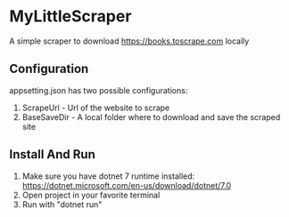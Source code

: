 # MyLittleScraper

A simple scraper to download https://books.toscrape.com locally

## Configuration

appsetting.json has two possible configurations:

1. ScrapeUrl - Url of the website to scrape
2. BaseSaveDir - A local folder where to download and save the scraped site

## Install And Run

1. Make sure you have dotnet 7 runtime installed: https://dotnet.microsoft.com/en-us/download/dotnet/7.0
2. Open project in your favorite terminal
3. Run with "dotnet run"
